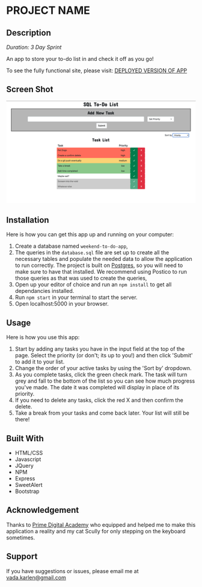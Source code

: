 # PROJECT NAME

## Description

_Duration: 3 Day Sprint_

An app to store your to-do list in and check it off as you go!

To see the fully functional site, please visit: [DEPLOYED VERSION OF APP](www.heroku.com)

## Screen Shot

![Screenshot of App](screenshot.png)

## Installation

Here is how you can get this app up and running on your computer:

1. Create a database named `weekend-to-do-app`,
2. The queries in the `database.sql` file are set up to create all the necessary tables and populate the needed data to allow the application to run correctly. The project is built on [Postgres](https://www.postgresql.org/download/), so you will need to make sure to have that installed. We recommend using Postico to run those queries as that was used to create the queries,
3. Open up your editor of choice and run an `npm install` to get all dependancies installed.
4. Run `npm start` in your terminal to start the server.
5. Open localhost:5000 in your browser.

## Usage

Here is how you use this app:

1. Start by adding any tasks you have in the input field at the top of the page. Select the priority (or don't; its up to you!) and then click 'Submit' to add it to your list.
2. Change the order of your active tasks by using the 'Sort by' dropdown.
3. As you complete tasks, click the green check mark. The task will turn grey and fall to the bottom of the list so you can see how much progress you've made. The date it was completed will display in place of its priority.
4. If you need to delete any tasks, click the red X and then confirm the delete.
5. Take a break from your tasks and come back later. Your list will still be there!

## Built With

- HTML/CSS
- Javascript
- JQuery
- NPM
- Express
- SweetAlert
- Bootstrap

## Acknowledgement

Thanks to [Prime Digital Academy](www.primeacademy.io) who equipped and helped me to make this application a reality and my cat Scully for only stepping on the keyboard sometimes.

## Support

If you have suggestions or issues, please email me at [vada.karlen@gmail.com](vada.karlen@gmail.com)

